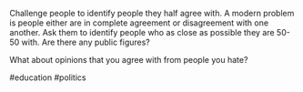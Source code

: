 Challenge people to identify people they half agree with. A modern problem is people either are in complete agreement or disagreement with one another. Ask them to identify people who as close as possible they are 50-50 with. Are there any public figures?

What about opinions that you agree with from people you hate?

#education #politics 